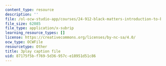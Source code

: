 ```yaml
---
content_type: resource
description: ''
file: /ol-ocw-studio-app/courses/24-912-black-matters-introduction-to-black-studies-spring-2017/87175f5bf7695d36957ce18951d51c86_f9YGQZVxJ9I.vtt
file_size: 62085
file_type: application/x-subrip
learning_resource_types: []
license: https://creativecommons.org/licenses/by-nc-sa/4.0/
ocw_type: OCWFile
resourcetype: Other
title: 3play caption file
uid: 87175f5b-f769-5d36-957c-e18951d51c86
---
```

